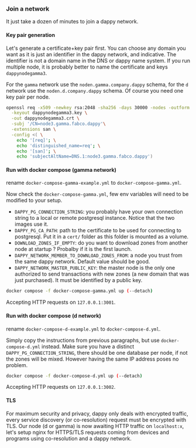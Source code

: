 ### Join a network

It just take a dozen of minutes to join a dappy network.

#### Key pair generation

Let's generate a certificate+key pair first. You can choose any domain you want as it is just an identifier in the dappy network, and indicative. The identifier is not a domain name in the DNS or dappy name system. If you run multiple node, it is probably better to name the certificate and keys `dappynodegamma3`.

For the `gamma` network use the `noden.gamma.company.dappy` schema, for the `d` network use the `noden.d.company.dappy` schema. Of course you need one key pair per node.

```sh
openssl req -x509 -newkey rsa:2048 -sha256 -days 30000 -nodes -outform PEM \
  -keyout dappynodegamma3.key \
  -out dappynodegamma3.crt \
  -subj '/CN=node3.gamma.fabco.dappy'\
  -extensions san \
  -config <( \
    echo '[req]'; \
    echo 'distinguished_name=req'; \
    echo '[san]'; \
    echo 'subjectAltName=DNS.1:node3.gamma.fabco.dappy')
```

#### Run with docker compose (gamma network)

rename `docker-compose-gamma-example.yml` to `docker-compose-gamma.yml`.

Now check the `docker-compose-gamma.yml`, few env variables will need to be modified to your setup.

- `DAPPY_PG_CONNECTION_STRING`: you probably have your own connection string to a local or remote postgresql instance. Notice that the two images use it.
- `DAPPY_PG_CA_PATH`: path to the certificate to be used for connecting to postgresql. Put it in a `cert/` folder as this folder is mounted as a volume.
- `DOWNLOAD_ZONES_IF_EMPTY`: do you want to download zones from another node at startup ? Probalby if it is the first launch.
- `DAPPY_NETWORK_MEMBER_TO_DOWNLOAD_ZONES_FROM`: a node you trust from the same dappy network. Default value should be good.
- `DAPPY_NETWORK_MASTER_PUBLIC_KEY`: the master node is the only one authorized to send transactions with new zones (a new domain that was just purchased). It must be identified by a public key.

```sh
docker compose -f docker-compose-gamma.yml up (--detach)
```

Accepting HTTP requests on `127.0.0.1:3001`.

#### Run with docker compose (d network)

rename `docker-compose-d-example.yml` to `docker-compose-d.yml`.

Simply copy the instructions from previous paragraphs, but use `docker-compose-d.yml` instead. Make sure you have a distinct `DAPPY_PG_CONNECTION_STRING`, there should be one database per node, if not the zones will be mixed. However having the same IP address poses no problem.

```sh
docker compose -f docker-compose-d.yml up (--detach)
```

Accepting HTTP requests on `127.0.0.1:3002`.

#### TLS

For maximum security and privacy, dappy only deals with encrypted traffic, every service discovery (or co-resolution) request must be encrypted with TLS. Our node (d or gamma) is now awaiting HTTP traffic on `localhost:x`, let's setup nginx for HTTPS/TLS requests coming from devices and programs using co-resolution and a dappy network.
